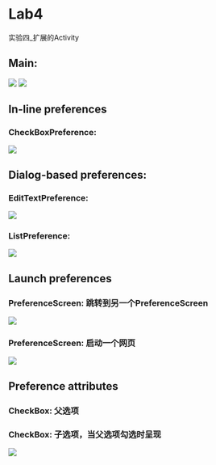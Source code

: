 # Lab4
实验四_扩展的Activity

## Main:
![](/Screenshot/Main1.jpg)
![](/Screenshot/Main2.jpg)

## In-line preferences 
### CheckBoxPreference:
![](/Screenshot/Main1.jpg)

## Dialog-based preferences:
### EditTextPreference:
![](/Screenshot/Edit_text_preference.jpg)
### ListPreference:
![](/Screenshot/List_preference.jpg)

## Launch preferences 
### PreferenceScreen: 跳转到另一个PreferenceScreen
![](/Screenshot/Screen_preference.jpg)
### PreferenceScreen: 启动一个网页
![](/Screenshot/Intent_preference.jpg)

## Preference attributes
### CheckBox: 父选项 
### CheckBox: 子选项，当父选项勾选时呈现
![](/Screenshot/Checbox_preference.jpg)
